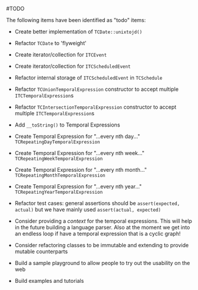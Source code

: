 #TODO

The following items have been identified as "todo" items:

- Create better implementation of `TCDate::unixtojd()`

- Refactor `TCDate` to 'flyweight'

- Create iterator/collection for `ITCEvent`

- Create iterator/collection for `ITCScheduledEvent`

- Refactor internal storage of `ITCScheduledEvent` in `TCSchedule`

- Refactor `TCUnionTemporalExpression` constructor to accept multiple
  `ITCTemporalExpression`s

- Refactor `TCIntersectionTemporalExpression` constructor to accept multiple
  `ITCTemporalExpression`s

- Add `__toString()` to Temporal Expressions

- Create Temporal Expression for "...every nth day..." `TCRepeatingDayTemporalExpression`

- Create Temporal Expression for "...every nth week..." `TCRepeatingWeekTemporalExpression`

- Create Temporal Expression for "...every nth month..." `TCRepeatingMonthTemporalExpression`

- Create Temporal Expression for "...every nth year..." `TCRepeatingYearTemporalExpression`

- Refactor test cases: general assertions should be `assert(expected, actual)`
  but we have mainly used `assert(actual, expected)`

- Consider providing a _context_ for the temporal expressions. This will help
  in the future building a language parser. Also at the moment we get into an
  endless loop if have a temporal expression that is a cyclic graph!

- Consider refactoring classes to be immutable and extending to provide mutable
  counterparts

- Build a sample playground to allow people to try out the usability on the web

- Build examples and tutorials